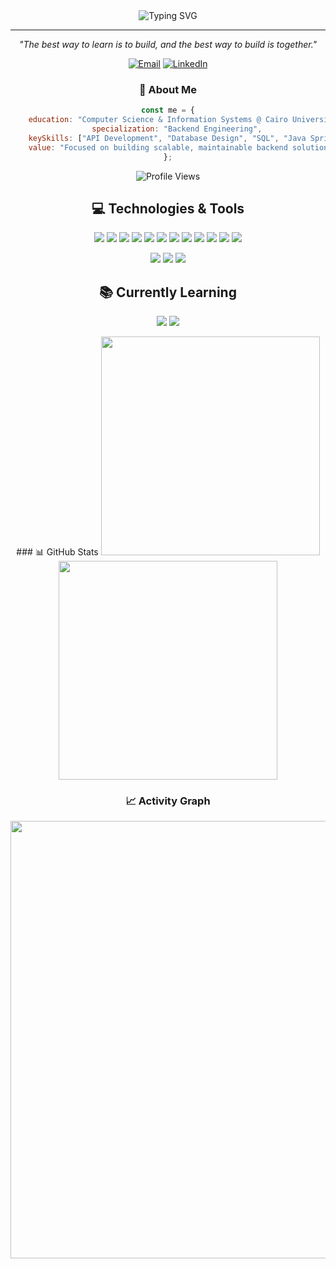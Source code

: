 <div align="center">
  <img src="https://readme-typing-svg.herokuapp.com?font=Fira+Code&size=30&duration=3000&pause=1000&color=58A6FF&center=true&vCenter=true&width=600&lines=Hi+there!+👋+I'm+Ahmad+Ismail;CS+Student;Backend+Engineer" alt="Typing SVG" />
</div>

---

<p align="center"><i>"The best way to learn is to build, and the best way to build is together."</i></p>

<div align="center">

  [![Email](https://img.shields.io/badge/Email-D14836?style=for-the-badge&logo=gmail&logoColor=white)](mailto:ahmedeldeehy30305@gmail.com)
  [![LinkedIn](https://img.shields.io/badge/LinkedIn-0077B5?style=for-the-badge&logo=linkedin&logoColor=white)](https://www.linkedin.com/in/ahmad-ismail-71a285259/)

### 🚀 About Me

```javascript
const me = {
    education: "Computer Science & Information Systems @ Cairo University",
    specialization: "Backend Engineering",
    keySkills: ["API Development", "Database Design", "SQL", "Java Spring Boot", "System Architecture"],
    value: "Focused on building scalable, maintainable backend solutions with clean code and efficient system design."
};
```
<img src="https://komarev.com/ghpvc/?username=ahmadismail764&style=for-the-badge&color=blueviolet" alt="Profile Views" display="block"/>


## 💻 Technologies & Tools

<p align="center">
  <!-- Programming Languages -->
  <img src="https://img.shields.io/badge/Java-ED8B00?style=for-the-badge&logo=openjdk&logoColor=white"/>
  <img src="https://img.shields.io/badge/JavaScript-F7DF1E?style=for-the-badge&logo=javascript&logoColor=black"/>
  <img src="https://img.shields.io/badge/Python-3776AB?style=for-the-badge&logo=python&logoColor=white"/>
  <img src="https://img.shields.io/badge/C++-00599C?style=for-the-badge&logo=c%2B%2B&logoColor=white"/>
  <img src="https://img.shields.io/badge/Go-00ADD8?style=for-the-badge&logo=go&logoColor=white"/>
  <!-- Frameworks & Libraries -->
  <img src="https://img.shields.io/badge/React-20232A?style=for-the-badge&logo=react&logoColor=61DAFB"/>
  <img src="https://img.shields.io/badge/Spring_Boot-6DB33F?style=for-the-badge&logo=spring-boot&logoColor=white"/>
  <img src="https://img.shields.io/badge/Django-092E20?style=for-the-badge&logo=django&logoColor=white"/>
  <!-- Databases -->
  <img src="https://img.shields.io/badge/MySQL-4479A1?style=for-the-badge&logo=mysql&logoColor=white"/>
  <img src="https://img.shields.io/badge/PostgreSQL-336791?style=for-the-badge&logo=postgresql&logoColor=white"/>
  <img src="https://img.shields.io/badge/SQL%20Server-CC2927?style=for-the-badge&logo=microsoft-sql-server&logoColor=white"/>
  <img src="https://img.shields.io/badge/SQL-4479A1?style=for-the-badge&logo=postgresql&logoColor=white"/>
</p>


<p align="center">
  <img src="https://img.shields.io/badge/Git-F05032?style=for-the-badge&logo=git&logoColor=white"/>
  <img src="https://img.shields.io/badge/GitHub-181717?style=for-the-badge&logo=github&logoColor=white"/>
  <img src="https://img.shields.io/badge/VS%20Code-007ACC?style=for-the-badge&logo=visual-studio-code&logoColor=white"/>
</p>

## 📚 Currently Learning

<p align="center">
  <img src="https://img.shields.io/badge/Spring_Boot-6DB33F?style=for-the-badge&logo=spring-boot&logoColor=white&label=Learning"/>
  <img src="https://img.shields.io/badge/React-20232A?style=for-the-badge&logo=react&logoColor=61DAFB&label=Learning"/>
</p>
### 📊 GitHub Stats

<img src="https://github-readme-stats.vercel.app/api?username=ahmadismail764&show_icons=true&theme=tokyonight&hide_border=true&count_private=true" width="350" />
<img src="https://github-readme-stats.vercel.app/api/top-langs/?username=ahmadismail764&layout=compact&theme=tokyonight&hide_border=true" width="350" />

### 📈 Activity Graph

<img src="https://github-readme-activity-graph.vercel.app/graph?username=ahmadismail764&theme=tokyo-night&hide_border=true&area=true" width="700" />
</div>
